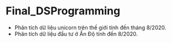 # Final_DSProgramming

- Phân tích dữ liệu unicorn trên thế giới tính đến tháng 8/2020.
- Phân tích dữ liệu đầu tư ở Ấn Độ tính đến 8/2020.

